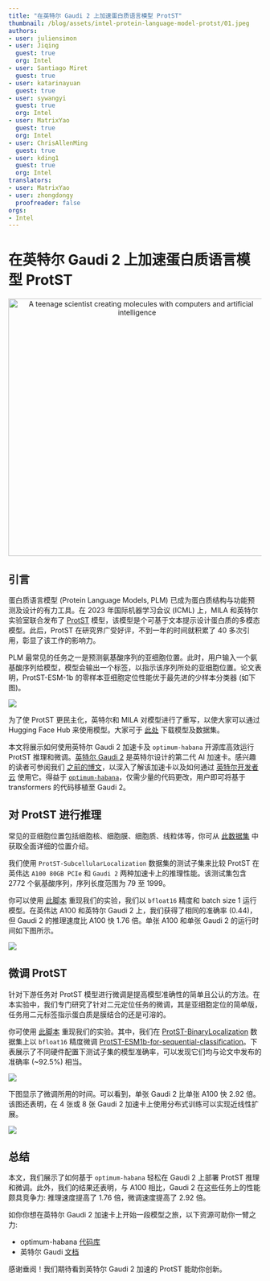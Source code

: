 ```yaml
---
title: "在英特尔 Gaudi 2 上加速蛋白质语言模型 ProtST"
thumbnail: /blog/assets/intel-protein-language-model-protst/01.jpeg
authors:
- user: juliensimon
- user: Jiqing
  guest: true
  org: Intel
- user: Santiago Miret
  guest: true
- user: katarinayuan
  guest: true
- user: sywangyi
  guest: true
  org: Intel
- user: MatrixYao
  guest: true
  org: Intel
- user: ChrisAllenMing
  guest: true
- user: kding1
  guest: true
  org: Intel
translators:
- user: MatrixYao
- user: zhongdongy
  proofreader: false
orgs:
- Intel
---
```

# 在英特尔 Gaudi 2 上加速蛋白质语言模型 ProtST

<p align="center">
 <img src="https://huggingface.co/blog/assets/intel-protein-language-model-protst/01.jpeg" alt="A teenage scientist creating molecules with computers and artificial intelligence" width="512"><br>
</p>

## 引言

蛋白质语言模型 (Protein Language Models, PLM) 已成为蛋白质结构与功能预测及设计的有力工具。在 2023 年国际机器学习会议 (ICML) 上，MILA 和英特尔实验室联合发布了 [ProtST](https://proceedings.mlr.press/v202/xu23t.html) 模型，该模型是个可基于文本提示设计蛋白质的多模态模型。此后，ProtST 在研究界广受好评，不到一年的时间就积累了 40 多次引用，彰显了该工作的影响力。

PLM 最常见的任务之一是预测氨基酸序列的亚细胞位置。此时，用户输入一个氨基酸序列给模型，模型会输出一个标签，以指示该序列所处的亚细胞位置。论文表明，ProtST-ESM-1b 的零样本亚细胞定位性能优于最先进的少样本分类器 (如下图)。

<kbd>
  <img src="https://huggingface.co/blog/assets/intel-protein-language-model-protst/02.png">
</kbd>

为了使 ProtST 更民主化，英特尔和 MILA 对模型进行了重写，以使大家可以通过 Hugging Face Hub 来使用模型。大家可于 [此处](https://huggingface.co/mila-intel) 下载模型及数据集。

本文将展示如何使用英特尔 Gaudi 2 加速卡及 `optimum-habana` 开源库高效运行 ProtST 推理和微调。[英特尔 Gaudi 2](https://habana.ai/products/gaudi2/) 是英特尔设计的第二代 AI 加速卡。感兴趣的读者可参阅我们 [之前的博文](https://huggingface.co/blog/zh/habana-gaudi-2-bloom#habana-gaudi2)，以深入了解该加速卡以及如何通过 [英特尔开发者云](https://cloud.intel.com) 使用它。得益于 [`optimum-habana`](https://github.com/huggingface/optimum-habana)，仅需少量的代码更改，用户即可将基于 transformers 的代码移植至 Gaudi 2。

## 对 ProtST 进行推理

常见的亚细胞位置包括细胞核、细胞膜、细胞质、线粒体等，你可从 [此数据集](https://huggingface.co/datasets/mila-intel/subloc_template) 中获取全面详细的位置介绍。

我们使用 `ProtST-SubcellularLocalization` 数据集的测试子集来比较 ProtST 在英伟达 `A100 80GB PCIe` 和 `Gaudi 2` 两种加速卡上的推理性能。该测试集包含 2772 个氨基酸序列，序列长度范围为 79 至 1999。

你可以使用 [此脚本](https://github.com/huggingface/optimum-habana/tree/main/examples/protein-folding#single-hpu-inference-for-zero-shot-evaluation) 重现我们的实验，我们以 `bfloat16` 精度和 batch size 1 运行模型。在英伟达 A100 和英特尔 Gaudi 2 上，我们获得了相同的准确率 (0.44)，但 Gaudi 2 的推理速度比 A100 快 1.76 倍。单张 A100 和单张 Gaudi 2 的运行时间如下图所示。

<kbd>
  <img src="https://huggingface.co/blog/assets/intel-protein-language-model-protst/03.png">
</kbd>

## 微调 ProtST

针对下游任务对 ProtST 模型进行微调是提高模型准确性的简单且公认的方法。在本实验中，我们专门研究了针对二元定位任务的微调，其是亚细胞定位的简单版，任务用二元标签指示蛋白质是膜结合的还是可溶的。

你可使用 [此脚本](https://github.com/huggingface/optimum-habana/tree/main/examples/protein-folding#multi-hpu-finetune-for-sequence-classification-task) 重现我们的实验。其中，我们在 [ProtST-BinaryLocalization](https://huggingface.co/datasets/mila-intel/ProtST-BinaryLocalization) 数据集上以 `bfloat16` 精度微调 [ProtST-ESM1b-for-sequential-classification](https://huggingface.co/mila-intel/protst-esm1b-for-sequential-classification)。下表展示了不同硬件配置下测试子集的模型准确率，可以发现它们均与论文中发布的准确率 (~92.5%) 相当。

<kbd>
  <img src="https://huggingface.co/blog/assets/intel-protein-language-model-protst/04.png">
</kbd>

下图显示了微调所用的时间。可以看到，单张 Gaudi 2 比单张 A100 快 2.92 倍。该图还表明，在 4 张或 8 张 Gaudi 2 加速卡上使用分布式训练可以实现近线性扩展。

<kbd>
  <img src="https://huggingface.co/blog/assets/intel-protein-language-model-protst/05.png">
</kbd>

## 总结

本文，我们展示了如何基于 `optimum-habana` 轻松在 Gaudi 2 上部署 ProtST 推理和微调。此外，我们的结果还表明，与 A100 相比，Gaudi 2 在这些任务上的性能颇具竞争力: 推理速度提高了 1.76 倍，微调速度提高了 2.92 倍。

如你你想在英特尔 Gaudi 2 加速卡上开始一段模型之旅，以下资源可助你一臂之力:

- optimum-habana [代码库](https://github.com/huggingface/optimum-habana)
- 英特尔 Gaudi [文档](https://docs.habana.ai/en/latest/index.html)

感谢垂阅！我们期待看到英特尔 Gaudi 2 加速的 ProtST 能助你创新。